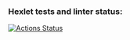 ### Hexlet tests and linter status:
[![Actions Status](https://github.com/YurGa777/python-project-lvl2/workflows/hexlet-check/badge.svg?branch=)](https://github.com/YurGa777/python-project-lvl2/actions?query=branch:)